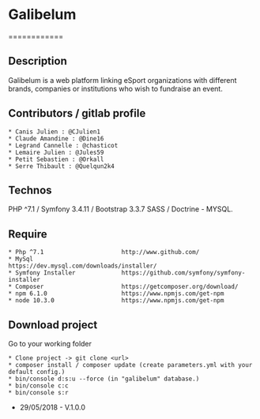 # Galibelum
============

## Description

Galibelum is a web platform linking eSport organizations with different brands, companies or institutions who wish to fundraise an event.


## Contributors / gitlab profile

    * Canis Julien : @CJulien1
    * Claude Amandine : @Dine16
    * Legrand Cannelle : @chasticot
    * Lemaire Julien : @Jules59
    * Petit Sebastien : @Orkall
    * Serre Thibault : @Quelqun2k4

## Technos

PHP ^7.1 / Symfony 3.4.11 / Bootstrap 3.3.7 SASS / Doctrine - MYSQL.

## Require
    
    * Php ^7.1                      http://www.github.com/
    * MySql                         https://dev.mysql.com/downloads/installer/
    * Symfony Installer             https://github.com/symfony/symfony-installer
    * Composer                      https://getcomposer.org/download/
    * npm 6.1.0                     https://www.npmjs.com/get-npm
    * node 10.3.0                   https://www.npmjs.com/get-npm

## Download project

Go to your working folder

    * Clone project -> git clone <url>
    * composer install / composer update (create parameters.yml with your default config.)
    * bin/console d:s:u --force (in "galibelum" database.)
    * bin/console c:c
    * bin/console s:r

- 29/05/2018 - V.1.0.0